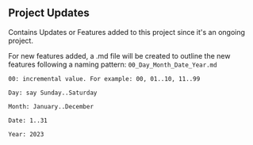 ## Project Updates
Contains Updates or Features added to this project since it's an ongoing project.

For new features added, a .md file will be created to outline the new features following a naming pattern: ``00_Day_Month_Date_Year.md``

``00: incremental value. For example: 00, 01..10, 11..99``

``Day: say Sunday..Saturday``

``Month: January..December``

``Date: 1..31``

``Year: 2023``